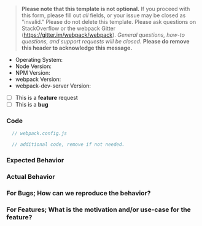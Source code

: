 > **Please note that this template is not optional.** If you proceed with this form,
please fill out _all_ fields, or your issue may be closed as "invalid."
Please do not delete this template. Please ask questions on StackOverflow or the
webpack Gitter (https://gitter.im/webpack/webpack). _General questions, how-to
questions, and support requests will be closed._
**Please do remove this header to acknowledge this message.**

* Operating System:
* Node Version:
* NPM Version:
* webpack Version:
* webpack-dev-server Version:

<!-- Please place an x, no spaces, in all [ ] that apply -->

- [ ] This is a **feature** request
- [ ] This is a **bug**

### Code

<!--
  If you have a large amount of code to share which demonstrates the problem
  you're experiencing, or your webpack config is very large, please provide a link
  to your repository rather than pasting code. We'd also encourage you to use a
  Github Gist link instead of pasting code. Otherwise, please paste relevant
  short snippets below.

  For bugs, please do consider providing a link to a stripped-down, bare-bones
  repo that can reproduce the problem you're experiencing. Many times, bugs
  aren't actual bugs, but rather specific issues with loaders, plugins, or
  an environment/OS. Problems with complicated or large applications will almost
  always require this to be triaged.
-->

```js
  // webpack.config.js
```

```js
  // additional code, remove if not needed.
```

### Expected Behavior

### Actual Behavior

### For Bugs; How can we reproduce the behavior?

### For Features; What is the motivation and/or use-case for the feature?

